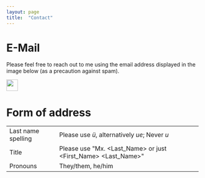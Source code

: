 ```yaml
---
layout: page
title:  "Contact"
---
```


<h1>E-Mail</h1>

Please feel free to reach out to me using the email address displayed in the image below (as a precaution against spam). 

<img src="https://i.postimg.cc/fLL2V9gW/mail-suesslin.png" height="30px">

<h1>Form of address</h1>

<table>
  <tr>
    <td>Last name spelling</td>
    <td>Please use <i>ü</i>, alternatively <i>ue</i>; Never <i>u</i></td>
  </tr>
  <tr>
    <td>Title</td>
    <td>Please use "Mx. &lt;Last_Name&gt; or just &lt;First_Name&gt; &lt;Last_Name&gt;"</td>
  </tr>
  <tr>
    <td>Pronouns</td>
    <td>They/them, he/him</td>
  </tr>
</table>
